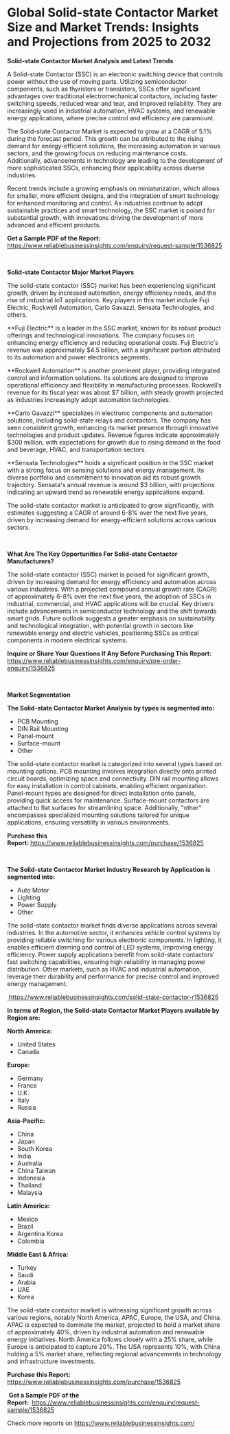 <p><h1>Global Solid-state Contactor Market Size and Market Trends: Insights and Projections from 2025 to 2032</h1></p><p><strong>Solid-state Contactor Market Analysis and Latest Trends</strong></p>
<p><p>A Solid-state Contactor (SSC) is an electronic switching device that controls power without the use of moving parts. Utilizing semiconductor components, such as thyristors or transistors, SSCs offer significant advantages over traditional electromechanical contactors, including faster switching speeds, reduced wear and tear, and improved reliability. They are increasingly used in industrial automation, HVAC systems, and renewable energy applications, where precise control and efficiency are paramount.</p><p>The Solid-state Contactor Market is expected to grow at a CAGR of 5.1% during the forecast period. This growth can be attributed to the rising demand for energy-efficient solutions, the increasing automation in various sectors, and the growing focus on reducing maintenance costs. Additionally, advancements in technology are leading to the development of more sophisticated SSCs, enhancing their applicability across diverse industries.</p><p>Recent trends include a growing emphasis on miniaturization, which allows for smaller, more efficient designs, and the integration of smart technology for enhanced monitoring and control. As industries continue to adopt sustainable practices and smart technology, the SSC market is poised for substantial growth, with innovations driving the development of more advanced and efficient products.</p></p>
<p><strong>Get a Sample PDF of the Report:&nbsp;</strong> <a href="https://www.reliablebusinessinsights.com/enquiry/request-sample/1536825?utm_campaign=2275&utm_medium=2&utm_source=Github&utm_content=ia&utm_term=12022025&utm_id=solid-state-contactor">https://www.reliablebusinessinsights.com/enquiry/request-sample/1536825</a></p>
<p>&nbsp;</p>
<p><strong>Solid-state Contactor Major Market Players</strong></p>
<p><p>The solid-state contactor (SSC) market has been experiencing significant growth, driven by increased automation, energy efficiency needs, and the rise of industrial IoT applications. Key players in this market include Fuji Electric, Rockwell Automation, Carlo Gavazzi, Sensata Technologies, and others.</p><p>**Fuji Electric** is a leader in the SSC market, known for its robust product offerings and technological innovations. The company focuses on enhancing energy efficiency and reducing operational costs. Fuji Electric's revenue was approximately $4.5 billion, with a significant portion attributed to its automation and power electronics segments.</p><p>**Rockwell Automation** is another prominent player, providing integrated control and information solutions. Its solutions are designed to improve operational efficiency and flexibility in manufacturing processes. Rockwell’s revenue for its fiscal year was about $7 billion, with steady growth projected as industries increasingly adopt automation technologies.</p><p>**Carlo Gavazzi** specializes in electronic components and automation solutions, including solid-state relays and contactors. The company has seen consistent growth, enhancing its market presence through innovative technologies and product updates. Revenue figures indicate approximately $300 million, with expectations for growth due to rising demand in the food and beverage, HVAC, and transportation sectors.</p><p>**Sensata Technologies** holds a significant position in the SSC market with a strong focus on sensing solutions and energy management. Its diverse portfolio and commitment to innovation aid its robust growth trajectory. Sensata's annual revenue is around $3 billion, with projections indicating an upward trend as renewable energy applications expand.</p><p>The solid-state contactor market is anticipated to grow significantly, with estimates suggesting a CAGR of around 6-8% over the next five years, driven by increasing demand for energy-efficient solutions across various sectors.</p></p>
<p>&nbsp;</p>
<p><strong>What Are The Key Opportunities For Solid-state Contactor Manufacturers?</strong></p>
<p><p>The solid-state contactor (SSC) market is poised for significant growth, driven by increasing demand for energy efficiency and automation across various industries. With a projected compound annual growth rate (CAGR) of approximately 6-8% over the next five years, the adoption of SSCs in industrial, commercial, and HVAC applications will be crucial. Key drivers include advancements in semiconductor technology and the shift towards smart grids. Future outlook suggests a greater emphasis on sustainability and technological integration, with potential growth in sectors like renewable energy and electric vehicles, positioning SSCs as critical components in modern electrical systems.</p></p>
<p><strong>Inquire or Share Your Questions If Any Before Purchasing This Report:</strong> <a href="https://www.reliablebusinessinsights.com/enquiry/pre-order-enquiry/1536825?utm_campaign=2275&utm_medium=2&utm_source=Github&utm_content=ia&utm_term=12022025&utm_id=solid-state-contactor">https://www.reliablebusinessinsights.com/enquiry/pre-order-enquiry/1536825</a></p>
<p>&nbsp;</p>
<p><strong>Market Segmentation</strong></p>
<p><strong>The Solid-state Contactor Market Analysis by types is segmented into:</strong></p>
<p><ul><li>PCB Mounting</li><li>DIN Rail Mounting</li><li>Panel-mount</li><li>Surface-mount</li><li>Other</li></ul></p>
<p><p>The solid-state contactor market is categorized into several types based on mounting options. PCB mounting involves integration directly onto printed circuit boards, optimizing space and connectivity. DIN rail mounting allows for easy installation in control cabinets, enabling efficient organization. Panel-mount types are designed for direct installation onto panels, providing quick access for maintenance. Surface-mount contactors are attached to flat surfaces for streamlining space. Additionally, "other" encompasses specialized mounting solutions tailored for unique applications, ensuring versatility in various environments.</p></p>
<p><strong>Purchase this Report:&nbsp;</strong><a href="https://www.reliablebusinessinsights.com/purchase/1536825?utm_campaign=2275&utm_medium=2&utm_source=Github&utm_content=ia&utm_term=12022025&utm_id=solid-state-contactor">https://www.reliablebusinessinsights.com/purchase/1536825</a></p>
<p>&nbsp;</p>
<p><strong>The Solid-state Contactor Market Industry Research by Application is segmented into:</strong></p>
<p><ul><li>Auto Motor</li><li>Lighting</li><li>Power Supply</li><li>Other</li></ul></p>
<p><p>The solid-state contactor market finds diverse applications across several industries. In the automotive sector, it enhances vehicle control systems by providing reliable switching for various electronic components. In lighting, it enables efficient dimming and control of LED systems, improving energy efficiency. Power supply applications benefit from solid-state contactors' fast switching capabilities, ensuring high reliability in managing power distribution. Other markets, such as HVAC and industrial automation, leverage their durability and performance for precise control and improved energy management.</p></p>
<p><a href="https://www.reliablebusinessinsights.com/solid-state-contactor-r1536825?utm_campaign=2275&utm_medium=2&utm_source=Github&utm_content=ia&utm_term=12022025&utm_id=solid-state-contactor">&nbsp;https://www.reliablebusinessinsights.com/solid-state-contactor-r1536825</a></p>
<p><strong>In terms of Region, the Solid-state Contactor Market Players available by Region are:</strong></p>
<p>
    <p> <strong> North America: </strong>
        <ul>
            <li>United States</li>
            <li>Canada</li>
        </ul>
        </p> 
    <p> <strong> Europe: </strong>
        <ul>
            <li>Germany</li>
            <li>France</li>
            <li>U.K.</li>
            <li>Italy</li>
            <li>Russia</li>
        </ul>
        </p> 
    <p> <strong> Asia-Pacific: </strong>
        <ul>
            <li>China</li>
            <li>Japan</li>
            <li>South Korea</li>
            <li>India</li>
            <li>Australia</li>
            <li>China Taiwan</li>
            <li>Indonesia</li>
            <li>Thailand</li>
            <li>Malaysia</li>
        </ul>
        </p> 
    <p> <strong> Latin America: </strong>
        <ul>
            <li>Mexico</li>
            <li>Brazil</li>
            <li>Argentina Korea</li>
            <li>Colombia</li>
        </ul>
        </p> 
    <p> <strong> Middle East & Africa: </strong>
        <ul>
            <li>Turkey</li>
            <li>Saudi</li>
            <li>Arabia</li>
            <li>UAE</li>
            <li>Korea</li>
        </ul>
    </p>
    </p>
<p><p>The solid-state contactor market is witnessing significant growth across various regions, notably North America, APAC, Europe, the USA, and China. APAC is expected to dominate the market, projected to hold a market share of approximately 40%, driven by industrial automation and renewable energy initiatives. North America follows closely with a 25% share, while Europe is anticipated to capture 20%. The USA represents 10%, with China holding a 5% market share, reflecting regional advancements in technology and infrastructure investments.</p></p>
<p><strong>Purchase this Report: </strong><a href="https://www.reliablebusinessinsights.com/purchase/1536825?utm_campaign=2275&utm_medium=2&utm_source=Github&utm_content=ia&utm_term=12022025&utm_id=solid-state-contactor">https://www.reliablebusinessinsights.com/purchase/1536825</a></p>
<p>&nbsp;<strong>Get a Sample PDF of the Report:&nbsp;&nbsp;</strong><a href="https://www.reliablebusinessinsights.com/enquiry/request-sample/1536825?utm_campaign=2275&utm_medium=2&utm_source=Github&utm_content=ia&utm_term=12022025&utm_id=solid-state-contactor">https://www.reliablebusinessinsights.com/enquiry/request-sample/1536825</a></p>
<p><strong></strong></p>
<p>Check more reports on <a href="https://www.reliablebusinessinsights.com/?utm_campaign=2275&utm_medium=2&utm_source=Github&utm_content=ia&utm_term=12022025&utm_id=solid-state-contactor">https://www.reliablebusinessinsights.com/</a></p>